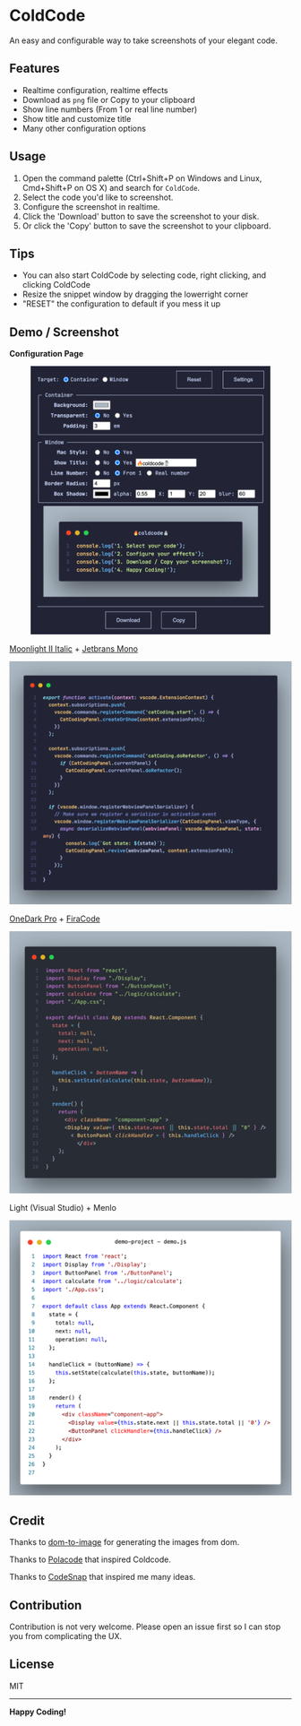 # ColdCode

An easy and configurable way to take screenshots of your elegant code.

## Features

- Realtime configuration, realtime effects
- Download as `png` file or Copy to your clipboard
- Show line numbers (From 1 or real line number)
- Show title and customize title
- Many other configuration options

## Usage

1. Open the command palette (Ctrl+Shift+P on Windows and Linux, Cmd+Shift+P on OS X) and search for `ColdCode`.
2. Select the code you'd like to screenshot.
3. Configure the screenshot in realtime.
4. Click the 'Download' button to save the screenshot to your disk.
5. Or click the 'Copy' button to save the screenshot to your clipboard.

## Tips

- You can also start ColdCode by selecting code, right clicking, and clicking ColdCode
- Resize the snippet window by dragging the lowerright corner
- "RESET" the configuration to default if you mess it up

## Demo / Screenshot

**Configuration Page**

<p align="center">
<img src="https://raw.githubusercontent.com/ericliu-el/coldcode/master/demo/screenshot.png" width="85%" />
</p>

[Moonlight II Italic](https://github.com/atomiks/moonlight-vscode-theme) + [Jetbrans Mono](https://www.jetbrains.com/lp/mono/)

![demo1](https://raw.githubusercontent.com/ericliu-el/coldcode/master/demo/moonlightIIItalic-JetBransMMono.png)

[OneDark Pro](https://marketplace.visualstudio.com/items?itemName=zhuangtongfa.Material-theme) + [FiraCode](https://github.com/tonsky/FiraCode)

![demo2](https://raw.githubusercontent.com/ericliu-el/coldcode/master/demo/onedarkPro-FiraCode.png)

Light (Visual Studio) + Menlo

![demo3](https://raw.githubusercontent.com/ericliu-el/coldcode/master/demo/vscodeLight-Menlo.png)

## Credit

Thanks to [dom-to-image](https://github.com/tsayen/dom-to-image) for generating the images from dom.

Thanks to [Polacode](https://github.com/octref/polacode) that inspired Coldcode.

Thanks to [CodeSnap](https://github.com/kufii/CodeSnap) that inspired me many ideas.

## Contribution

Contribution is not very welcome. Please open an issue first so I can stop you from complicating the UX.

## License

MIT

---

**Happy Coding!**
